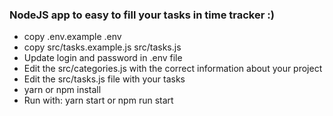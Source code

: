 ### NodeJS app to easy to fill your tasks in time tracker :)

 - copy .env.example .env
 - copy src/tasks.example.js src/tasks.js
 - Update login and password in .env file
 - Edit the src/categories.js with the correct information about your project
 - Edit the src/tasks.js file with your tasks
 - yarn or npm install
 - Run with: yarn start or npm run start
